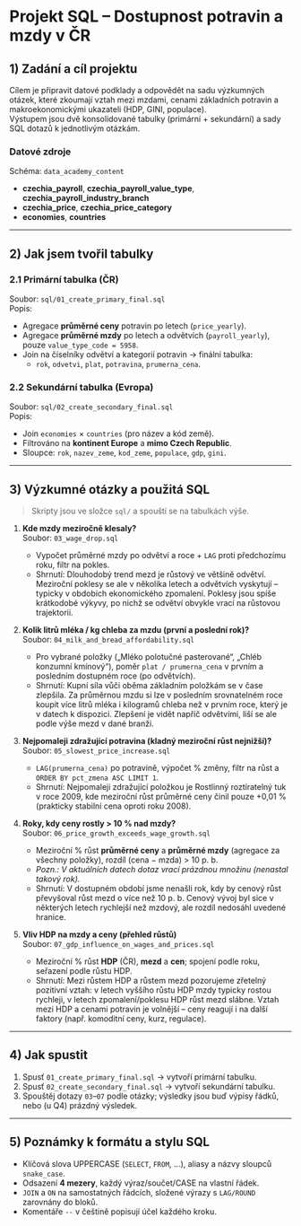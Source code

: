 # Projekt SQL – Dostupnost potravin a mzdy v ČR

## 1) Zadání a cíl projektu
Cílem je připravit datové podklady a odpovědět na sadu výzkumných otázek, které zkoumají vztah mezi mzdami, cenami základních potravin a makroekonomickými ukazateli (HDP, GINI, populace).  
Výstupem jsou dvě konsolidované tabulky (primární + sekundární) a sady SQL dotazů k jednotlivým otázkám.

### Datové zdroje
Schéma: `data_academy_content`  
- **czechia_payroll**, **czechia_payroll_value_type**, **czechia_payroll_industry_branch**  
- **czechia_price**, **czechia_price_category**  
- **economies**, **countries**

---

## 2) Jak jsem tvořil tabulky

### 2.1 Primární tabulka (ČR)  
Soubor: `sql/01_create_primary_final.sql`  
Popis:
- Agregace **průměrné ceny** potravin po letech (`price_yearly`).
- Agregace **průměrné mzdy** po letech a odvětvích (`payroll_yearly`), pouze `value_type_code = 5958`.
- Join na číselníky odvětví a kategorií potravin → finální tabulka:
  - `rok`, `odvetvi`, `plat`, `potravina`, `prumerna_cena`.

### 2.2 Sekundární tabulka (Evropa)
Soubor: `sql/02_create_secondary_final.sql`  
Popis:
- Join `economies` × `countries` (pro název a kód země).
- Filtrováno na **kontinent Europe** a **mimo Czech Republic**.
- Sloupce: `rok`, `nazev_zeme`, `kod_zeme`, `populace`, `gdp`, `gini`.

---

## 3) Výzkumné otázky a použitá SQL

> Skripty jsou ve složce `sql/` a spouští se na tabulkách výše.

1. **Kde mzdy meziročně klesaly?**  
   Soubor: `03_wage_drop.sql`  
   - Vypočet průměrné mzdy po odvětví a roce + `LAG` proti předchozímu roku, filtr na pokles.
   - Shrnutí:
Dlouhodobý trend mezd je růstový ve většině odvětví. Meziroční poklesy se ale v několika letech a odvětvích vyskytují – typicky v obdobích ekonomického zpomalení. Poklesy jsou spíše krátkodobé výkyvy, po nichž se odvětví obvykle vrací na růstovou trajektorii.

2. **Kolik litrů mléka / kg chleba za mzdu (první a poslední rok)?**  
   Soubor: `04_milk_and_bread_affordability.sql`  
   - Pro vybrané položky („Mléko polotučné pasterované“, „Chléb konzumní kmínový“), poměr `plat / prumerna_cena` v prvním a posledním dostupném roce (po odvětvích).
   - Shrnutí:
Kupní síla vůči oběma základním položkám se v čase zlepšila. Za průměrnou mzdu si lze v posledním srovnatelném roce koupit více litrů mléka i kilogramů chleba než v prvním roce, který je v datech k dispozici. Zlepšení je vidět napříč odvětvími, liší se ale podle výše mezd v dané branži.

3. **Nejpomaleji zdražující potravina (kladný meziroční růst nejnižší)?**  
   Soubor: `05_slowest_price_increase.sql`  
   - `LAG(prumerna_cena)` po potravině, výpočet % změny, filtr na růst a `ORDER BY pct_zmena ASC LIMIT 1`.
   - Shrnutí:
Nejpomaleji zdražující položkou je Rostlinný roztíratelný tuk v roce 2009, kde meziroční růst průměrné ceny činil pouze +0,01 % (prakticky stabilní cena oproti roku 2008).

4. **Roky, kdy ceny rostly > 10 % nad mzdy?**  
   Soubor: `06_price_growth_exceeds_wage_growth.sql`  
   - Meziroční % růst **průměrné ceny** a **průměrné mzdy** (agregace za všechny položky), rozdíl (cena − mzda) > 10 p. b.  
   - *Pozn.: V aktuálních datech dotaz vrací prázdnou množinu (nenastal takový rok).*
   - Shrnutí:
V dostupném období jsme nenašli rok, kdy by cenový růst převyšoval růst mezd o více než 10 p. b. Cenový vývoj byl sice v některých letech rychlejší než mzdový, ale rozdíl nedosáhl uvedené hranice.

5. **Vliv HDP na mzdy a ceny (přehled růstů)**  
   Soubor: `07_gdp_influence_on_wages_and_prices.sql`  
   - Meziroční % růst **HDP** (ČR), **mezd** a **cen**; spojení podle roku, seřazení podle růstu HDP.
   - Shrnutí:
Mezi růstem HDP a růstem mezd pozorujeme zřetelný pozitivní vztah: v letech vyššího růstu HDP mzdy typicky rostou rychleji, v letech zpomalení/poklesu HDP růst mezd slábne. Vztah mezi HDP a cenami potravin je volnější – ceny reagují i na další faktory (např. komoditní ceny, kurz, regulace).

---

## 4) Jak spustit
1. Spusť `01_create_primary_final.sql` → vytvoří primární tabulku.  
2. Spusť `02_create_secondary_final.sql` → vytvoří sekundární tabulku.  
3. Spouštěj dotazy `03`–`07` podle otázky; výsledky jsou buď výpisy řádků, nebo (u Q4) prázdný výsledek.

---

## 5) Poznámky k formátu a stylu SQL
- Klíčová slova UPPERCASE (`SELECT`, `FROM`, …), aliasy a názvy sloupců `snake_case`.  
- Odsazení **4 mezery**, každý výraz/součet/CASE na vlastní řádek.  
- `JOIN` a `ON` na samostatných řádcích, složené výrazy s `LAG/ROUND` zarovnány do bloků.  
- Komentáře `--` v češtině popisují účel každého kroku.

